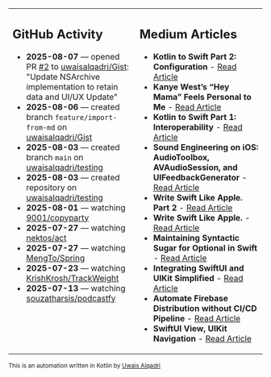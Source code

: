 <table>
<tr>
<td valign="top" width="50%">
        
## GitHub Activity
           
- **2025-08-07** — opened PR [#2](https://github.com/uwaisalqadri/Gist/pull/2) to [uwaisalqadri/Gist](https://github.com/uwaisalqadri/Gist): "Update NSArchive implementation to retain data and UI/UX Update"
- **2025-08-06** — created branch `feature/import-from-md` on [uwaisalqadri/Gist](https://github.com/uwaisalqadri/Gist)
- **2025-08-03** — created branch `main` on [uwaisalqadri/testing](https://github.com/uwaisalqadri/testing)
- **2025-08-03** — created repository on [uwaisalqadri/testing](https://github.com/uwaisalqadri/testing)
- **2025-08-01** — watching [9001/copyparty](https://github.com/9001/copyparty)
- **2025-07-27** — watching [nektos/act](https://github.com/nektos/act)
- **2025-07-27** — watching [MengTo/Spring](https://github.com/MengTo/Spring)
- **2025-07-23** — watching [KrishKrosh/TrackWeight](https://github.com/KrishKrosh/TrackWeight)
- **2025-07-13** — watching [souzatharsis/podcastfy](https://github.com/souzatharsis/podcastfy)
            
</td>
        
<td valign="top" width="50%">
        
## Medium Articles
            
- **Kotlin to Swift Part 2: Configuration** - [Read Article](https://medium.com/@uwaisalqadri/kotlin-to-swift-part-2-configuration-9fe83f473516?source=rss-e28d558666f9------2)
- **Kanye West’s “Hey Mama” Feels Personal to Me** - [Read Article](https://medium.com/@uwaisalqadri/kanye-wests-hey-mama-feels-personal-to-me-9f49400e2814?source=rss-e28d558666f9------2)
- **Kotlin to Swift Part 1: Interoperability** - [Read Article](https://medium.com/@uwaisalqadri/kotlin-to-swift-part-1-interoperability-12cebe98bf52?source=rss-e28d558666f9------2)
- **Sound Engineering on iOS: AudioToolbox, AVAudioSession, and UIFeedbackGenerator** - [Read Article](https://medium.com/@uwaisalqadri/sound-engineering-on-ios-audiotoolbox-avaudiosession-and-uifeedbackgenerator-7ecee15db93a?source=rss-e28d558666f9------2)
- **Write Swift Like Apple. Part 2** - [Read Article](https://medium.com/@uwaisalqadri/write-swift-like-apple-part-2-44e025e51824?source=rss-e28d558666f9------2)
- **Write Swift Like Apple.** - [Read Article](https://medium.com/@uwaisalqadri/write-swift-like-apple-4c4331cf140c?source=rss-e28d558666f9------2)
- **Maintaining Syntactic Sugar for Optional in Swift** - [Read Article](https://medium.com/@uwaisalqadri/maintaining-syntactic-sugar-for-optional-in-swift-dfb7f9019fba?source=rss-e28d558666f9------2)
- **Integrating SwiftUI and UIKit Simplified** - [Read Article](https://medium.com/@uwaisalqadri/seamlessly-bridging-swiftui-and-uikit-a-practical-approach-f7cb8d2f6f11?source=rss-e28d558666f9------2)
- **Automate Firebase Distribution without CI/CD Pipeline** - [Read Article](https://medium.com/@uwaisalqadri/automate-firebase-distribution-89cb261fd860?source=rss-e28d558666f9------2)
- **SwiftUI View, UIKit Navigation** - [Read Article](https://medium.com/@uwaisalqadri/swiftui-view-uikit-navigation-74aa22fc0e0?source=rss-e28d558666f9------2)
            
</td>
</tr>
</table>
        
<sub>This is an automation written in Kotlin by <a href="https://uwais.framer.website/">Uwais Alqadri</a></sub>